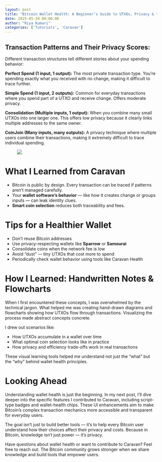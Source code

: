 ```yaml
---
layout: post
title: "Bitcoin Wallet Health: A Beginner’s Guide to UTXOs, Privacy & the Caravan"
date: 2025-05-20 00:00:00
author: "Riya Kumari"
categories: ['Tutorials', 'Caravan']
---
```


## Transaction Patterns and Their Privacy Scores:

Different transaction structures tell different stories about your spending
behavior:

**Perfect Spend (1 input, 1 output):** The most private transaction type.
You’re spending exactly what you received with no change, making it difficult
to trace further.

**Simple Spend (1 input, 2 outputs):** Common for everyday transactions where
you spend part of a UTXO and receive change. Offers moderate privacy.

**Consolidation (Multiple inputs, 1 output):** When you combine many small
UTXOs into one larger one. This offers low privacy because it clearly links
multiple addresses to the same owner.

**CoinJoin (Many inputs, many outputs):** A privacy technique where multiple
users combine their transactions, making it extremely difficult to trace
individual spending.

<figure>
<img src="https://miro.medium.com/v2/resize:fit:1400/format:webp/1*a5sOFJhoFunrnaDESjURaQ.png"/>
</figure>

# What I Learned from Caravan

  * Bitcoin is public by design. Every transaction can be traced if patterns aren’t managed carefully.
  * Your **wallet software’s behavior** — like how it creates change or groups inputs — can leak identity clues.
  * **Smart coin selection** reduces both traceability and fees.

# Tips for a Healthier Wallet

  * Don’t reuse Bitcoin addresses
  * Use privacy-respecting wallets like **Sparrow** or **Samourai**
  * Consolidate coins when the network fee is low
  * Avoid “dust” — tiny UTXOs that cost more to spend
  * Periodically check wallet behavior using tools like Caravan Health

# How I Learned: Handwritten Notes & Flowcharts

When I first encountered these concepts, I was overwhelmed by the technical
jargon. What helped me was creating hand-drawn diagrams and flowcharts showing
how UTXOs flow through transactions. Visualizing the process made abstract
concepts concrete.

I drew out scenarios like:

  * How UTXOs accumulate in a wallet over time
  * What optimal coin selection looks like in practice
  * How privacy and efficiency trade-offs work in real transactions

These visual learning tools helped me understand not just the “what” but the
“why” behind wallet health principles.

# Looking Ahead

Understanding wallet health is just the beginning. In my next post, I’ll dive
deeper into the specific features I contributed to Caravan, including script-
type badges and wallet-health chips. These UI enhancements aim to make
Bitcoin’s complex transaction mechanics more accessible and transparent for
everyday users.

The goal isn’t just to build better tools — it’s to help every Bitcoin user
understand how their choices affect their privacy and costs. Because in
Bitcoin, knowledge isn’t just power — it’s privacy.

Have questions about wallet health or want to contribute to Caravan? Feel free
to reach out. The Bitcoin community grows stronger when we share knowledge and
build tools that empower users.

